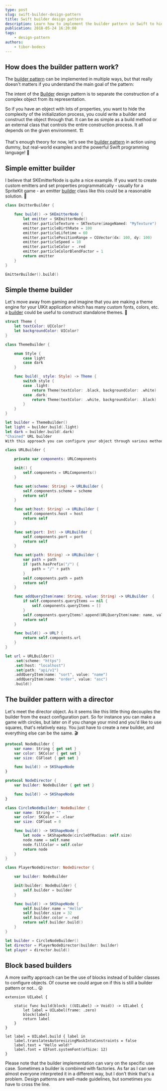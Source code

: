 ```yaml
---
type: post
slug: swift-builder-design-pattern
title: Swift builder design pattern
description: Learn how to implement the builder pattern in Swift to hide the complexity of creating objects with lots of individual properties.
publication: 2018-05-24 16:20:00
tags: 
    - design-pattern
authors:
    - tibor-bodecs
---
```


## How does the builder pattern work?

The [builder pattern](https://en.wikipedia.org/wiki/Builder_pattern) can be implemented in multiple ways, but that really doesn't matters if you understand the main goal of the pattern:

The intent of the [Builder](https://medium.com/jeremy-codes/the-builder-pattern-eef3351bcae9) design pattern is to separate the construction of a complex object from its representation.

So if you have an object with lots of properties, you want to hide the complexity of the initialization process, you could write a builder and construct the object through that. It can be as simple as a build method or an external class that controls the entire construction process. It all depends on the given environment. 🏗

That's enough theory for now, let's see the [builder pattern](https://medium.com/swift-programming/the-builder-pattern-in-swift-770d9cc1ac41) in action using dummy, but real-world examples and the powerful Swift programming language! 💪

## Simple emitter builder

I believe that SKEmitterNode is quite a nice example. If you want to create custom emitters and set properties programmatically - usually for a SpriteKit game - an emitter [builder](https://www.swiftbysundell.com/posts/using-the-builder-pattern-in-swift) class like this could be a reasonable solution. 👾

```swift
class EmitterBuilder {

    func build() -> SKEmitterNode {
        let emitter = SKEmitterNode()
        emitter.particleTexture = SKTexture(imageNamed: "MyTexture")
        emitter.particleBirthRate = 100
        emitter.particleLifetime = 60
        emitter.particlePositionRange = CGVector(dx: 100, dy: 100)
        emitter.particleSpeed = 10
        emitter.particleColor = .red
        emitter.particleColorBlendFactor = 1
        return emitter
    }
}

EmitterBuilder().build()
```

## Simple theme builder

Let's move away from gaming and imagine that you are making a theme engine for your UIKit application which has many custom fonts, colors, etc. a [builder](https://sourcemaking.com/design_patterns/builder) could be useful to construct standalone themes. 🔨

```swift
struct Theme {
    let textColor: UIColor?
    let backgroundColor: UIColor?
}

class ThemeBuilder {

    enum Style {
        case light
        case dark
    }

    func build(_ style: Style) -> Theme {
        switch style {
        case .light:
            return Theme(textColor: .black, backgroundColor: .white)
        case .dark:
            return Theme(textColor: .white, backgroundColor: .black)
        }
    }
}

let builder = ThemeBuilder()
let light = builder.build(.light)
let dark = builder.build(.dark)
"Chained" URL builder
With this approach you can configure your object through various methods and every single one of them will return the same builder object. This way you can chain the configuration and as a last step build the final product. ⛓

class URLBuilder {

    private var components: URLComponents

    init() {
        self.components = URLComponents()
    }

    func set(scheme: String) -> URLBuilder {
        self.components.scheme = scheme
        return self
    }

    func set(host: String) -> URLBuilder {
        self.components.host = host
        return self
    }

    func set(port: Int) -> URLBuilder {
        self.components.port = port
        return self
    }

    func set(path: String) -> URLBuilder {
        var path = path
        if !path.hasPrefix("/") {
            path = "/" + path
        }
        self.components.path = path
        return self
    }

    func addQueryItem(name: String, value: String) -> URLBuilder  {
        if self.components.queryItems == nil {
            self.components.queryItems = []
        }
        self.components.queryItems?.append(URLQueryItem(name: name, value: value))
        return self
    }

    func build() -> URL? {
        return self.components.url
    }
}

let url = URLBuilder()
    .set(scheme: "https")
    .set(host: "localhost")
    .set(path: "api/v1")
    .addQueryItem(name: "sort", value: "name")
    .addQueryItem(name: "order", value: "asc")
    .build()

```

## The builder pattern with a director

Let's meet the director object. As it seems like this little thing decouples the builder from the exact configuration part. So for instance you can make a game with circles, but later on if you change your mind and you'd like to use squares, that's relatively easy. You just have to create a new builder, and everything else can be the same. 🎬

```swift
protocol NodeBuilder {
    var name: String { get set }
    var color: SKColor { get set }
    var size: CGFloat { get set }

    func build() -> SKShapeNode
}

protocol NodeDirector {
    var builder: NodeBuilder { get set }

    func build() -> SKShapeNode
}

class CircleNodeBuilder: NodeBuilder {
    var name: String = ""
    var color: SKColor = .clear
    var size: CGFloat = 0

    func build() -> SKShapeNode {
        let node = SKShapeNode(circleOfRadius: self.size)
        node.name = self.name
        node.fillColor = self.color
        return node
    }
}

class PlayerNodeDirector: NodeDirector {

    var builder: NodeBuilder

    init(builder: NodeBuilder) {
        self.builder = builder
    }

    func build() -> SKShapeNode {
        self.builder.name = "Hello"
        self.builder.size = 32
        self.builder.color = .red
        return self.builder.build()
    }
}

let builder = CircleNodeBuilder()
let director = PlayerNodeDirector(builder: builder)
let player = director.build()
```


## Block based builders

A more swifty approach can be the use of blocks instead of builder classes to configure objects. Of course we could argue on if this is still a builder pattern or not... 😛

```
extension UILabel {

    static func build(block: ((UILabel) -> Void)) -> UILabel {
        let label = UILabel(frame: .zero)
        block(label)
        return label
    }
}

let label = UILabel.build { label in
    label.translatesAutoresizingMaskIntoConstraints = false
    label.text = "Hello wold!"
    label.font = UIFont.systemFont(ofSize: 12)
}
```

Please note that the builder implementation can vary on the specific use case. Sometimes a builder is combined with factories. As far as I can see almost everyone interpreted it in a different way, but I don't think that's a problem. Design patterns are well-made guidelines, but sometimes you have to cross the line.
